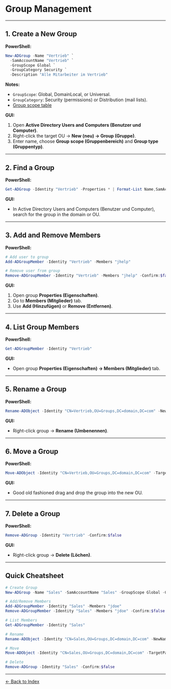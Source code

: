 # Group Management

---

## 1. Create a New Group
**PowerShell:**
```powershell
New-ADGroup -Name "Vertrieb" `
  -SamAccountName "Vertrieb" `
  -GroupScope Global `
  -GroupCategory Security `
  -Description "Alle Mitarbeiter im Vertrieb"
```

**Notes:**
- `GroupScope`: Global, DomainLocal, or Universal.
- `GroupCategory`: Security (permissions) or Distribution (mail lists).
- [Group scope table](tabels/table_gs.md)

**GUI:**
1. Open **Active Directory Users and Computers (Benutzer und Computer)**.
2. Right-click the target OU -> **New (neu) -> Group (Gruppe)**.
3. Enter name, choose **Group scope (Gruppenbereich)** and **Group type (Gruppentyp)**.

---

## 2. Find a Group
**PowerShell:**
```powershell
Get-ADGroup -Identity "Vertrieb" -Properties * | Format-List Name,SamAccountName,GroupScope,GroupCategory,DistinguishedName
```

**GUI:**
- In Active Directory Users and Computers (Benutzer und Computer), search for the group in the domain or OU.

---

## 3. Add and Remove Members
**PowerShell:**
```powershell
# Add user to group
Add-ADGroupMember -Identity "Vertrieb" -Members "jhelp"

# Remove user from group
Remove-ADGroupMember -Identity "Vertrieb" -Members "jhelp" -Confirm:$false
```

**GUI:**
1. Open group **Properties (Eigenschaften)**.
2. Go to **Members (Mitglieder)** tab.
3. Use **Add (Hinzufügen)** or **Remove (Entfernen)**.

---

## 4. List Group Members
**PowerShell:**
```powershell
Get-ADGroupMember -Identity "Vertrieb"
```

**GUI:**
- Open group **Properties (Eigenschaften) -> Members (Mitglieder)** tab.

---

## 5. Rename a Group
**PowerShell:**
```powershell
Rename-ADObject -Identity "CN=Vertrieb,OU=Groups,DC=domain,DC=com" -NewName "Sales"
```

**GUI:**
- Right-click group -> **Rename (Umbenennen)**.

---

## 6. Move a Group
**PowerShell:**
```powershell
Move-ADObject -Identity "CN=Vertrieb,OU=Groups,DC=domain,DC=com" -TargetPath "OU=HQ,DC=domain,DC=com"
```

**GUI:**
- Good old fashioned drag and drop the group into the new OU.

---

## 7. Delete a Group
**PowerShell:**
```powershell
Remove-ADGroup -Identity "Vertrieb" -Confirm:$false
```

**GUI:**
- Right-click group -> **Delete (Löchen)**.

---

## Quick Cheatsheet
```powershell
# Create Group
New-ADGroup -Name "Sales" -SamAccountName "Sales" -GroupScope Global -GroupCategory Security

# Add/Remove Members
Add-ADGroupMember -Identity "Sales" -Members "jdoe"
Remove-ADGroupMember -Identity "Sales" -Members "jdoe" -Confirm:$false

# List Members
Get-ADGroupMember -Identity "Sales"

# Rename
Rename-ADObject -Identity "CN=Sales,OU=Groups,DC=domain,DC=com" -NewName "Sales-EMEA"

# Move
Move-ADObject -Identity "CN=Sales,OU=Groups,DC=domain,DC=com" -TargetPath "OU=HQ,DC=domain,DC=com"

# Delete
Remove-ADGroup -Identity "Sales" -Confirm:$false
```

---

[← Back to Index](../AD.md)
